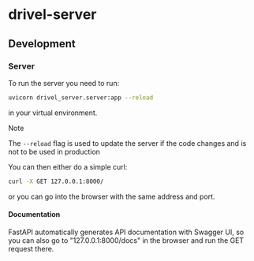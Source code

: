 # drivel-server

## Development

### Server

To run the server you need to run:

```bash
uvicorn drivel_server.server:app --reload
```

in your virtual environment.

> [!NOTE]
> The `--reload` flag is used to update the server if the code changes
> and is not to be used in production

You can then either do a simple curl:

```bash
curl -X GET 127.0.0.1:8000/
```

or you can go into the browser with the same address and port.

#### Documentation

FastAPI automatically generates API documentation with Swagger UI, so you can
also go to "127.0.0.1:8000/docs" in the browser and run the GET request there.
